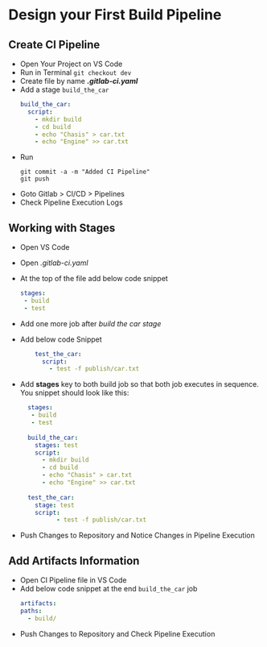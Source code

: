 # Design your First Build Pipeline

## Create CI Pipeline
- Open Your Project on VS Code
- Run in Terminal `git checkout dev`
- Create file by name **_.gitlab-ci.yaml_**
- Add a stage `build_the_car`
  ```yaml
  build_the_car:
    script:
      - mkdir build
      - cd build
      - echo "Chasis" > car.txt
      - echo "Engine" >> car.txt
  ```
- Run
  ```git
  git commit -a -m "Added CI Pipeline"
  git push
    ```
- Goto Gitlab > CI/CD > Pipelines
- Check Pipeline Execution Logs


## Working with Stages

- Open VS Code
- Open _.gitlab-ci.yaml_
- At the top of the file add below code snippet
    ```yaml
    stages:
     - build
     - test
    ```
- Add one more job after _build the car stage_
- Add below code Snippet
    ```yaml
        test_the_car:
          script:
            - test -f publish/car.txt
    ```
- Add **stages** key to both build job so that both job executes in sequence. You snippet should look like this:
  ```yaml
    stages:
     - build
     - test
    
    build_the_car:
      stages: test
      script:
        - mkdir build
        - cd build
        - echo "Chasis" > car.txt
        - echo "Engine" >> car.txt
     
    test_the_car:
      stage: test
      script:
            - test -f publish/car.txt
  ```

- Push Changes to Repository and Notice Changes in Pipeline Execution


## Add Artifacts Information

- Open CI Pipeline file in VS Code
- Add below code snippet at the end `build_the_car` job
    ```yaml
    artifacts:
    paths:
      - build/
    ```
- Push Changes  to Repository and Check Pipeline Execution
